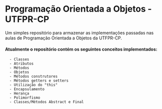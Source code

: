 # Programação Orientada a Objetos - UTFPR-CP

Um simples repositório para armazenar as implementações passadas nas aulas de Programação Orientada a Objetos da UTFPR-CP.


#### Atualmente o repositório contém os seguintes conceitos implementados:
      - Classes
      - Atributos
      - Métodos
      - Objetos
      - Métodos construtores
      - Métodos getters e setters
      - Utilização do "this"
      - Encapsulamento
      - Herança
      - Polimorfismo
      - Classes/Métodos Abstract e Final
